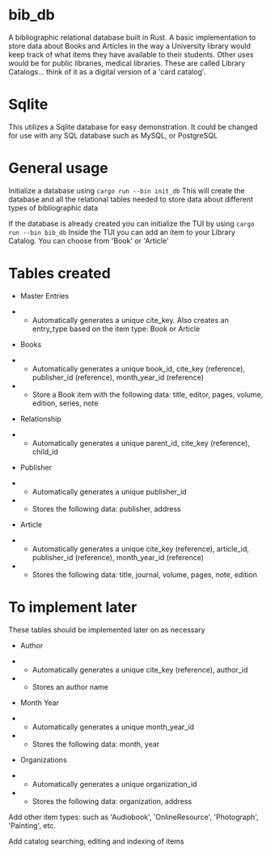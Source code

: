 # bib_db
A bibliographic relational database built in Rust.  A basic implementation to store data about Books and Articles in the way a University library would keep track of what items they have available to their students. Other uses would be for public libraries, medical libraries.  These are called Library Catalogs... think of it as a digital version of a 'card catalog'.  

# Sqlite
This utilizes a Sqlite database for easy demonstration.  It could be changed for use with any SQL database such as MySQL, or PostgreSQL

# General usage
Initialize a database using `cargo run --bin init_db`
This will create the database and all the relational tables needed to store data about different types of bibliographic data

If the database is already created you can initialize the TUI by using `cargo run --bin bib_db`
Inside the TUI you can add an item to your Library Catalog.  You can choose from 'Book' or 'Article'


# Tables created
- Master Entries
- - Automatically generates a unique cite_key. Also creates an entry_type based on the item type: Book or Article

- Books
- - Automatically generates a unique book_id, cite_key (reference), publisher_id (reference), month_year_id (reference)
- - Store a Book item with the following data: title, editor, pages, volume, edition, series, note

- Relationship
- - Automatically generates a unique parent_id, cite_key (reference), child_id

- Publisher
- - Automatically generates a unique publisher_id
- - Stores the following data: publisher, address

- Article
- - Automatically generates a unique cite_key (reference), article_id, publisher_id (reference), month_year_id (reference)
- - Stores the following data: title, journal, volume, pages, note, edition

# To implement later

These tables should be implemented later on as necessary
- Author
- - Automatically generates a unique cite_key (reference), author_id
- - Stores an author name

- Month Year
- - Automatically generates a unique month_year_id
- - Stores the following data: month, year

- Organizations
- - Automatically generates a unique organization_id
- - Stores the following data: organization, address

Add other item types: such as 'Audiobook', 'OnlineResource', 'Photograph', 'Painting', etc.

Add catalog searching, editing and indexing of items